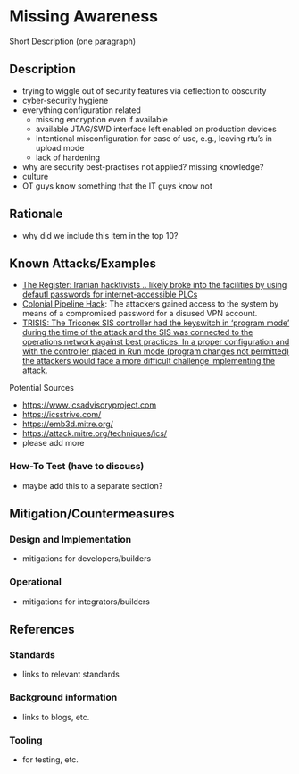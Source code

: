 # Missing Awareness

Short Description (one paragraph)

## Description

- trying to wiggle out of security features via deflection to obscurity
- cyber-security hygiene
- everything configuration related
  - missing encryption even if available
  - available JTAG/SWD interface left enabled on production devices
  - Intentional misconfiguration for ease of use, e.g., leaving rtu’s in upload mode
  - lack of hardening
- why are security best-practises not applied? missing knowledge?
- culture
- OT guys know something that the IT guys know not

## Rationale

- why did we include this item in the top 10?

## Known Attacks/Examples

- [The Register: Iranian hacktivists .. likely broke into the facilities by using defautl passwords for internet-accessible PLCs](https://www.theregister.com/2024/09/07/us_water_cyberattacks/)
- [Colonial Pipeline Hack](https://en.wikipedia.org/wiki/Colonial_Pipeline_ransomware_attack): The attackers gained access to the system by means of a compromised password for a disused VPN account.
- [TRISIS: The Triconex SIS controller had the keyswitch in ‘program mode’ during the time of the attack and the SIS was connected to the operations network against best practices. In a proper configuration and with the controller placed in Run mode (program changes not permitted) the attackers would face a more difficult challenge implementing the attack.](https://www.dragos.com/resources/whitepaper/trisis-analyzing-safety-system-targeting-malware/)

Potential Sources

- <https://www.icsadvisoryproject.com>
- <https://icsstrive.com/>
- <https://emb3d.mitre.org/>
- <https://attack.mitre.org/techniques/ics/>
- please add more

### How-To Test (have to discuss)

- maybe add this to a separate section?

## Mitigation/Countermeasures

### Design and Implementation

- mitigations for developers/builders

### Operational

- mitigations for integrators/builders

## References

### Standards

- links to relevant standards

### Background information

- links to blogs, etc.

### Tooling

- for testing, etc.
